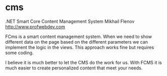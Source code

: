 # cms
.NET Smart Core Content Management System 
Mikhail Flenov
http://www.profwebdev.com

FCms is a smart content management system. When we need to show different data 
on the page based on the different parameters we can implement the logic in the 
views. This approach works fine but requires some coding. 

I believe it is much better to let the CMS do the work for us. With FCMS it is 
much easier to create personalized content that meet your needs. 
